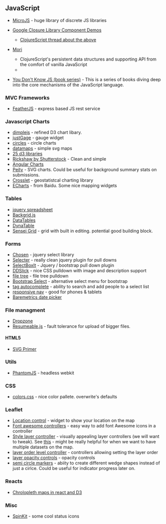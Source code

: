 ## JavaScript

* [MicroJS](http://microjs.com/#) - huge library of discrete JS libraries


* [Google Closure Library Component Demos](https://closure-library.googlecode.com/git-history/0148f7ecλ1be5b645fabe7338b9579ed2f951c8/closure/goog/demos/index.html)
  * [ClojureScript thread about the above](https://groups.google.com/forum/#!topic/clojurescript/BtulcNX7QoI)

* [Mori](https://github.com/swannodette/mori)
  * ClojureScript's persistent data structures and supporting API from the comfort of vanilla JavaScript
  * 
  
* [You Don't Know JS (book series)](https://github.com/getify/You-Dont-Know-JS#you-dont-know-js-book-series) - This is a series of books diving deep into the core mechanisms of the JavaScript language.

### MVC Frameworks
* [FeatherJS](http://feathersjs.com/) - express based JS rest service

### Javascript Charts
* [dimplejs](http://dimplejs.org/) - refined D3 chart libary.
* [justGage](http://justgage.com/) - gauge widget
* [circles](https://github.com/lugolabs/circles) - circle charts
* [datamaps](http://datamaps.github.io/) - simple svg maps
* [25 d3 libraries](https://gist.github.com/widged/6820559)
* [Rickshaw by Shutterstock](http://code.shutterstock.com/rickshaw) - Clean and simple
* [Angular Charts](http://chinmaymk.github.io/angular-charts/)
* [Peity](http://benpickles.github.io/peity/) - SVG charts. Could be useful for background summary stats on submissions.
* [Crosslet](http://sztanko.github.io/crosslet/) - geostatistcal charting library
* [ECharts](http://echarts.baidu.com/doc/example-en.html) - from Baidu. Some nice mapping widgets

### Tables
* [jquery spreadsheet](http://visop-dev.com/jQuery.sheet/jquery.sheet.html)
* [Backgrid.js](http://backgridjs.com/)
* [DataTables](http://datatables.net/)
* [DynaTable](http://www.dynatable.com/)
* [Sensei Grid](http://datazenit.com/static/sensei-grid/examples/) - grid with built in editing. potential good building block.

### Forms
* [Chosen](http://harvesthq.github.io/chosen/) - jquery select library
* [Selecter](http://formstone.it/components/Selecter/demo/index.html) - really clean jquery plugin for pull downs
* [SelectBoxIt](http://gregfranko.com/jquery.selectBoxIt.js/#Examples) - Jquery / bootstrap pull down plugin
* [DDSlick](http://designwithpc.com/Plugins/ddSlick#demo) - nice CSS pulldown with image and description support
* [file tree](http://labs.abeautifulsite.net/archived/jquery-fileTree/demo/) - file tree pulldown
* [Bootstrap Select](http://silviomoreto.github.io/bootstrap-select/) - alternative select menu for bootstrap
* [tag autocomplete](http://sandglaz.github.io/bootstrap-tagautocomplete/) - ability to search and add people to a select list
* [responsive nav](http://responsive-nav.com/demo/#) - good for phones & tablets
* [Baremetrics date picker](https://github.com/Baremetrics/calendar) 

### File managment
* [Dropzone](http://www.dropzonejs.com/)
* [Resumeable.js](http://www.resumablejs.com/) - fault tolerance for upload of bigger files.

#### HTML5
* [SVG Primer](http://alignedleft.com/tutorials/d3/an-svg-primer)

### Utils
* [PhantomJS](http://phantomjs.org/) - headless webkit

### CSS
* [colors.css](http://clrs.cc/) - nice color pallete. overwrite's defaults

### Leaflet
* [Location control](http://domoritz.de/leaflet-locatecontrol/demo) - widget to show your location on the map
* [Font awesome controllers](http://cliffcloud.github.io/Leaflet.EasyButton/) - easy way to add font Awesome icons in a controller
* [Style layer controller](https://github.com/davicustodio/Leaflet.StyledLayerControl) - visually appealing layer controllers (we will want to tweak).  See [this](http://davicustodio.github.io/Leaflet.StyledLayerControl/examples/example2.html) - might be really helpful for when we want to have multiple datasets on the map.
* [layer order level controller](http://elesdoar.github.io/leaflet-control-orderlayers/) - controllers allowing setting the layer order
* [layer opacity controls](https://github.com/lizardtechblog/Leaflet.OpacityControls) - opacity controls
* [semi circle markers](http://jieter.github.io/Leaflet-semicircle/example-semicircle.html) - abiity to create different wedge shapes instead of just a cirlce.  Could be useful for indicator progress later on.

### Reacts
* [Chrolopleth maps in react and D3](http://pleasetrythisathome.github.io/react%20d3%20visualization%20choropleth/2014/03/20/react-choropleth.html)

### Misc
* [SpinKit](http://tobiasahlin.com/spinkit/) - some cool status icons
